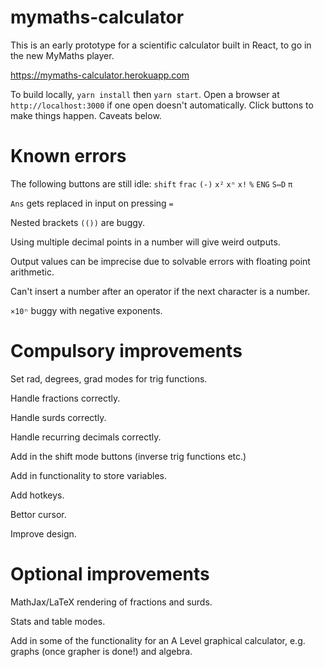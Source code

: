 # mymaths-calculator
This is an early prototype for a scientific calculator built in React, to go in the new MyMaths player.

https://mymaths-calculator.herokuapp.com

To build locally, `yarn install` then `yarn start`. Open a browser at `http://localhost:3000` if one open doesn't automatically.
Click buttons to make things happen. Caveats below.

# Known errors

The following buttons are still idle:
`shift`
`frac`
`(-)`
`x²`
`xⁿ`
`x!`
`%`
`ENG`
`S⇔D`
`π`

`Ans` gets replaced in input on pressing `=`

Nested brackets `(())` are buggy.

Using multiple decimal points in a number will give weird outputs.

Output values can be imprecise due to solvable errors with floating point arithmetic.

Can't insert a number after an operator if the next character is a number.

`×10ⁿ` buggy with negative exponents.

# Compulsory improvements

Set rad, degrees, grad modes for trig functions.

Handle fractions correctly.

Handle surds correctly.

Handle recurring decimals correctly.

Add in the shift mode buttons (inverse trig functions etc.)

Add in functionality to store variables.

Add hotkeys.

Bettor cursor.

Improve design.

# Optional improvements

MathJax/LaTeX rendering of fractions and surds.

Stats and table modes.

Add in some of the functionality for an A Level graphical calculator, e.g. graphs (once grapher is done!) and algebra.